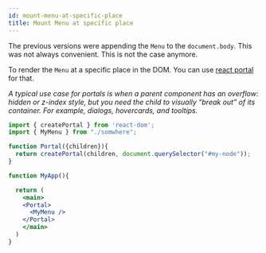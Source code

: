 ```yaml
---
id: mount-menu-at-specific-place
title: Mount Menu at specific place
---
```


The previous versions were appending the `Menu` to the `document.body`. This was not always convenient. This is not the case anymore.

To render the `Menu` at a specific place in the DOM. You can use [react portal](https://reactjs.org/docs/portals.html) for that.

<i>A typical use case for portals is when a parent component has an overflow: hidden or z-index style, but you need the child to visually “break out” of its container. For example, dialogs, hovercards, and tooltips.</i> 


```jsx
import { createPortal } from 'react-dom';
import { MyMenu } from "./somwhere";

function Portal({children}){
  return createPortal(children, document.querySelector("#my-node"));
}

function MyApp(){

  return (
    <main>
    <Portal>
      <MyMenu />
    </Portal>
    </main>
  )
}
```